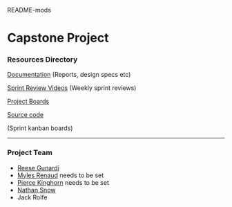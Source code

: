 README-mods
# Capstone Project

### Resources Directory

[Documentation](https://cqu365-my.sharepoint.com/:f:/g/personal/jack_rolfe_cqumail_com/EtysiLwBA1NOqG0zRGE6OJMBX_W6052omkSvq99B6_lfXA?e=rdQcFr) (Reports, design specs etc)

[Sprint Review Videos](https://drive.google.com/drive/u/1/folders/13LeweaKCsdYLkrc6tjZeUculwS8SzRbZ) (Weekly sprint reviews)

[Project Boards](https://github.com/RJGY/capstoneproject/projects/1) 

[Source code](https://github.com/RJGY/capstoneproject)

(Sprint kanban boards)
___

### Project Team
- [Reese Gunardi](https://github.com/RJGY)
- [Myles Renaud](https://google.com.au "Link not set") needs to be set
- [Pierce Kinghorn](https://google.com.au "Link not set") needs to be set
- [Nathan Snow](https://github.com/nathansnow1981/nathansnow1981)
- Jack Rolfe
